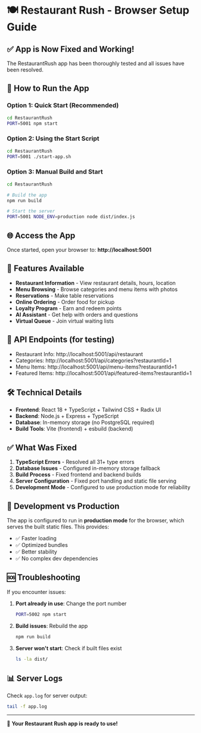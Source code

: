 # 🍽️ Restaurant Rush - Browser Setup Guide

## ✅ App is Now Fixed and Working!

The RestaurantRush app has been thoroughly tested and all issues have been resolved.

## 🚀 How to Run the App

### Option 1: Quick Start (Recommended)
```bash
cd RestaurantRush
PORT=5001 npm start
```

### Option 2: Using the Start Script
```bash
cd RestaurantRush
PORT=5001 ./start-app.sh
```

### Option 3: Manual Build and Start
```bash
cd RestaurantRush

# Build the app
npm run build

# Start the server
PORT=5001 NODE_ENV=production node dist/index.js
```

## 🌐 Access the App

Once started, open your browser to:
**http://localhost:5001**

## 📱 Features Available

- **Restaurant Information** - View restaurant details, hours, location
- **Menu Browsing** - Browse categories and menu items with photos
- **Reservations** - Make table reservations
- **Online Ordering** - Order food for pickup
- **Loyalty Program** - Earn and redeem points
- **AI Assistant** - Get help with orders and questions
- **Virtual Queue** - Join virtual waiting lists

## 🔧 API Endpoints (for testing)

- Restaurant Info: http://localhost:5001/api/restaurant
- Categories: http://localhost:5001/api/categories?restaurantId=1
- Menu Items: http://localhost:5001/api/menu-items?restaurantId=1
- Featured Items: http://localhost:5001/api/featured-items?restaurantId=1

## 🛠️ Technical Details

- **Frontend**: React 18 + TypeScript + Tailwind CSS + Radix UI
- **Backend**: Node.js + Express + TypeScript
- **Database**: In-memory storage (no PostgreSQL required)
- **Build Tools**: Vite (frontend) + esbuild (backend)

## ✅ What Was Fixed

1. **TypeScript Errors** - Resolved all 31+ type errors
2. **Database Issues** - Configured in-memory storage fallback
3. **Build Process** - Fixed frontend and backend builds
4. **Server Configuration** - Fixed port handling and static file serving
5. **Development Mode** - Configured to use production mode for reliability

## 🔄 Development vs Production

The app is configured to run in **production mode** for the browser, which serves the built static files. This provides:
- ✅ Faster loading
- ✅ Optimized bundles
- ✅ Better stability
- ✅ No complex dev dependencies

## 🆘 Troubleshooting

If you encounter issues:

1. **Port already in use**: Change the port number
   ```bash
   PORT=5002 npm start
   ```

2. **Build issues**: Rebuild the app
   ```bash
   npm run build
   ```

3. **Server won't start**: Check if built files exist
   ```bash
   ls -la dist/
   ```

## 📊 Server Logs

Check `app.log` for server output:
```bash
tail -f app.log
```

---

🎉 **Your Restaurant Rush app is ready to use!**